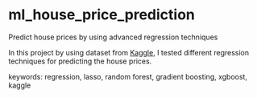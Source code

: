 # ml_house_price_prediction
Predict house prices by using advanced regression techniques

In this project by using dataset from [Kaggle](https://www.kaggle.com/c/house-prices-advanced-regression-techniques), I tested
different regression techniques for predicting the house prices.


keywords: regression, lasso, random forest, gradient boosting, xgboost, kaggle


